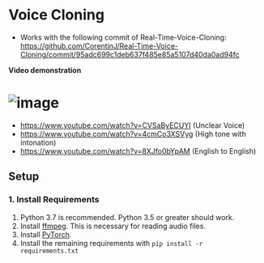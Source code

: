 # Voice Cloning

- Works with the following commit of Real-Time-Voice-Cloning: https://github.com/CorentinJ/Real-Time-Voice-Cloning/commit/95adc699c1deb637f485e85a5107d40da0ad94fc

**Video demonstration**
# ![image](https://github.com/happyminn/voice-cloning/assets/156920075/55c54909-77af-49ed-99ab-e62a6237ead4)

- https://www.youtube.com/watch?v=CVSaByECUYI (Unclear Voice)
- https://www.youtube.com/watch?v=4cmCo3XSVyg (High tone with intonation)
- https://www.youtube.com/watch?v=8XJfo0bYpAM (English to English)

## Setup

### 1. Install Requirements
1. Python 3.7 is recommended. Python 3.5 or greater should work.
3. Install [ffmpeg](https://ffmpeg.org/download.html#get-packages). This is necessary for reading audio files.
4. Install [PyTorch](https://pytorch.org/get-started/locally/).
5. Install the remaining requirements with `pip install -r requirements.txt`
